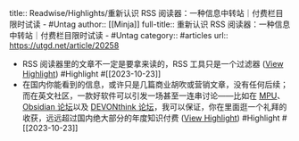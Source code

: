 title:: Readwise/Highlights/重新认识 RSS 阅读器：一种信息中转站｜付费栏目限时试读 - #Untag
author:: [[Minja]]
full-title:: 重新认识 RSS 阅读器：一种信息中转站｜付费栏目限时试读 - \#Untag
category:: #articles
url:: https://utgd.net/article/20258
- RSS 阅读器里的文章不一定是要拿来读的，RSS 工具只是一个过滤器 ([View Highlight](https://read.readwise.io/read/01hddf4y79gnfnk11xasjdpwrm)) #Highlight #[[2023-10-23]]
- 在国内你能看到的信息，或许只是几篇商业胡吹或营销文章，没有任何后续；而在英文社区，一款好软件可以引发一场甚至一连串讨论——比如在 [MPU](https://talk.macpowerusers.com)、[Obsidian 论坛](https://forum.obsidian.md)以及 [DEVONthink 论坛](https://discourse.devontechnologies.com)，我可以保证，你在里面逛一个礼拜的收获，远远超过国内绝大部分的年度知识付费 ([View Highlight](https://read.readwise.io/read/01hddf9j5415ddytzhfjvxt17e)) #Highlight #[[2023-10-23]]